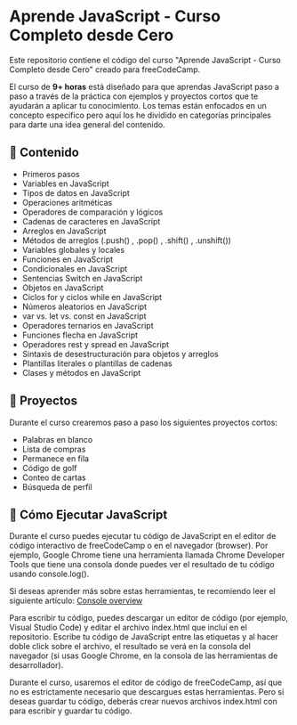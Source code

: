# Aprende JavaScript - Curso Completo desde Cero
Este repositorio contiene el código del curso "Aprende JavaScript - Curso Completo desde Cero" creado para freeCodeCamp.

El curso de **9+ horas** está diseñado para que aprendas JavaScript paso a paso a través de la práctica con ejemplos y proyectos cortos que te ayudarán a aplicar tu conocimiento. Los temas están enfocados en un concepto específico pero aquí los he dividido en categorías principales para darte una idea general del contenido.

## 🔹 Contenido
- Primeros pasos
- Variables en JavaScript
- Tipos de datos en JavaScript
- Operaciones aritméticas
- Operadores de comparación y lógicos
- Cadenas de caracteres en JavaScript
- Arreglos en JavaScript
- Métodos de arreglos (.push() ,  .pop() , .shift() , .unshift())
- Variables globales y locales
- Funciones en JavaScript
- Condicionales en JavaScript
- Sentencias Switch en JavaScript
- Objetos en JavaScript 
- Ciclos for y ciclos while en JavaScript
- Números aleatorios en JavaScript
- var vs. let vs. const en JavaScript
- Operadores ternarios en JavaScript
- Funciones flecha en JavaScript
- Operadores rest y spread en JavaScript
- Sintaxis de desestructuración para objetos y arreglos
- Plantillas literales o plantillas de cadenas
- Clases y métodos en JavaScript

## 🔸 Proyectos
Durante el curso crearemos paso a paso los siguientes proyectos cortos:
- Palabras en blanco
- Lista de compras
- Permanece en fila
- Código de golf
- Conteo de cartas
- Búsqueda de perfil

## 🔹 Cómo Ejecutar JavaScript
Durante el curso puedes ejecutar tu código de JavaScript en el editor de código interactivo de freeCodeCamp o en el navegador (browser). Por ejemplo, Google Chrome tiene una herramienta llamada Chrome Developer Tools que tiene una consola donde puedes ver el resultado de tu código usando console.log(). 

Si deseas aprender más sobre estas herramientas, te recomiendo leer el siguiente artículo: [Console overview](https://developer.chrome.com/docs/devtools/console/)

Para escribir tu código, puedes descargar un editor de código (por ejemplo, Visual Studio Code) y editar el archivo index.html que incluí en el repositorio. Escribe tu código de JavaScript entre las etiquetas <script> y </script> y al hacer doble click sobre el archivo, el resultado se verá en la consola del navegador (si usas Google Chrome, en la consola de las herramientas de desarrollador).

Durante el curso, usaremos el editor de código de freeCodeCamp, así que no es estrictamente necesario que descargues estas herramientas. Pero si deseas guardar tu código, deberás crear nuevos archivos index.html con <script> y </script> para escribir y guardar tu código.
